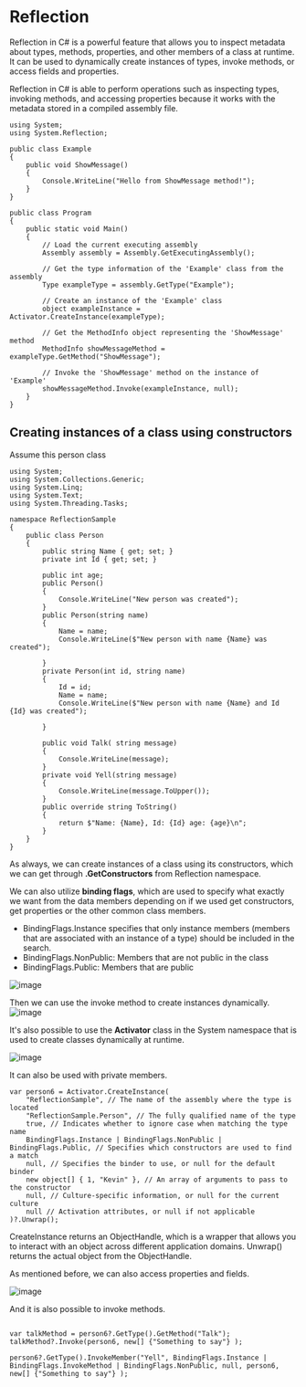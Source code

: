 # Reflection

Reflection in C# is a powerful feature that allows you to inspect metadata about types, methods, properties, and other members of a class at runtime. It can be used to dynamically create instances of types, invoke methods, or access fields and properties.

Reflection in C# is able to perform operations such as inspecting types, invoking methods, and accessing properties because it works with the metadata stored in a compiled assembly file.

```
using System;
using System.Reflection;

public class Example
{
    public void ShowMessage()
    {
        Console.WriteLine("Hello from ShowMessage method!");
    }
}

public class Program
{
    public static void Main()
    {
        // Load the current executing assembly
        Assembly assembly = Assembly.GetExecutingAssembly();

        // Get the type information of the 'Example' class from the assembly
        Type exampleType = assembly.GetType("Example");

        // Create an instance of the 'Example' class
        object exampleInstance = Activator.CreateInstance(exampleType);

        // Get the MethodInfo object representing the 'ShowMessage' method
        MethodInfo showMessageMethod = exampleType.GetMethod("ShowMessage");

        // Invoke the 'ShowMessage' method on the instance of 'Example'
        showMessageMethod.Invoke(exampleInstance, null);
    }
}
```

## Creating instances of a class using constructors

Assume this person class

```
using System;
using System.Collections.Generic;
using System.Linq;
using System.Text;
using System.Threading.Tasks;

namespace ReflectionSample
{
    public class Person
    {
        public string Name { get; set; }
        private int Id { get; set; }

        public int age;
        public Person()
        {
            Console.WriteLine("New person was created");
        }
        public Person(string name)
        {
            Name = name;
            Console.WriteLine($"New person with name {Name} was created");

        }
        private Person(int id, string name)
        {
            Id = id;
            Name = name;
            Console.WriteLine($"New person with name {Name} and Id {Id} was created");

        }

        public void Talk( string message)
        {
            Console.WriteLine(message);
        }
        private void Yell(string message)
        {
            Console.WriteLine(message.ToUpper());
        }
        public override string ToString()
        {
            return $"Name: {Name}, Id: {Id} age: {age}\n";
        }
    }
}
```

As always, we can create instances of a class using its constructors, which we can get through **.GetConstructors** from Reflection namespace.

We can also utilize **binding flags**, which are used to specify what exactly we want from the data members depending on if we used get constructors, get properties or the other common class members.

- BindingFlags.Instance specifies that only instance members (members that are associated with an instance of a type) should be included in the search.
- BindingFlags.NonPublic: Members that are not public in the class
- BindingFlags.Public: Members that are public

![image](https://github.com/user-attachments/assets/8ca97595-25a8-431a-80a6-b07681202866)

Then we can use the invoke method to create instances dynamically.
![image](https://github.com/user-attachments/assets/1feaff2c-a4ed-41de-95ed-2ea63beca98e)

It's also possible to use the **Activator** class in the System namespace that is used to create classes dynamically at runtime.

![image](https://github.com/user-attachments/assets/eec73ac0-8004-4a6c-b3fd-1f37061b64e9)

It can also be used with private members.

```
var person6 = Activator.CreateInstance(
    "ReflectionSample", // The name of the assembly where the type is located
    "ReflectionSample.Person", // The fully qualified name of the type
    true, // Indicates whether to ignore case when matching the type name
    BindingFlags.Instance | BindingFlags.NonPublic | BindingFlags.Public, // Specifies which constructors are used to find a match
    null, // Specifies the binder to use, or null for the default binder
    new object[] { 1, "Kevin" }, // An array of arguments to pass to the constructor
    null, // Culture-specific information, or null for the current culture
    null // Activation attributes, or null if not applicable
)?.Unwrap();
```
CreateInstance returns an ObjectHandle, which is a wrapper that allows you to interact with an object across different application domains. Unwrap() returns the actual object from the ObjectHandle.

As mentioned before, we can also access properties and fields.

![image](https://github.com/user-attachments/assets/2d415db9-0912-4795-9bb7-8a9c17331200)

And it is also possible to invoke methods.

```

var talkMethod = person6?.GetType().GetMethod("Talk");
talkMethod?.Invoke(person6, new[] {"Something to say"} );

person6?.GetType().InvokeMember("Yell", BindingFlags.Instance | BindingFlags.InvokeMethod | BindingFlags.NonPublic, null, person6, new[] {"Something to say"} );
```

